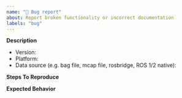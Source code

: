 ```yaml
---
name: "🐞 Bug report"
about: Report broken functionality or incorrect documentation
labels: "bug"
---
```


**Description**


- Version:
- Platform:
- Data source (e.g. bag file, mcap file, rosbridge, ROS 1/2 native):

**Steps To Reproduce**
<!--- Include the minimum possible code, example data, or screenshots to reproduce the problem. -->


**Expected Behavior**
